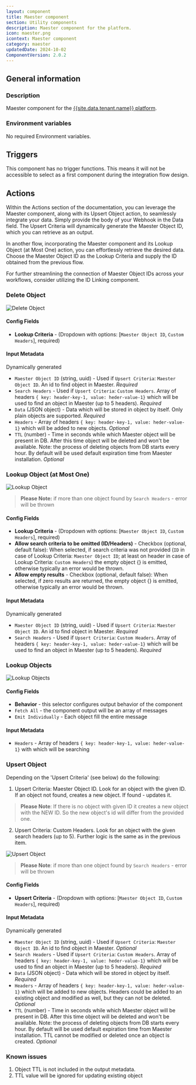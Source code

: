 ```yaml
---
layout: component
title: Maester component
section: Utility components
description: Maester component for the platform.
icon: maester.png
icontext: Maester component
category: maester
updatedDate: 2024-10-02
ComponentVersion: 2.0.2
---
```


## General information

### Description

Maester component for the [{{site.data.tenant.name}} platform](http://www.{{site.data.tenant.name}}).

### Environment variables

No required Environment variables.

## Triggers

This component has no trigger functions. This means it will not be accessible to
select as a first component during the integration flow design.

## Actions

Within the Actions section of the documentation, you can leverage the Maester component, along with its Upsert Object action, to seamlessly integrate your data. Simply provide the body of your Webhook in the Data field. The Upsert Criteria will dynamically generate the Maester Object ID, which you can retrieve as an output.

In another flow, incorporating the Maester component and its Lookup Object (at Most One) action, you can effortlessly retrieve the desired data. Choose the Maester Object ID as the Lookup Criteria and supply the ID obtained from the previous flow.

For further streamlining the connection of Maester Object IDs across your workflows, consider utilizing the ID Linking component.

### Delete Object

![Delete Object](img/delete-object.png)

#### Config Fields

* **Lookup Criteria** - (Dropdown with options: [`Maester Object ID`, `Custom Headers`], required)

#### Input Metadata

Dynamically generated

* `Maester Object ID` (string, uuid) - Used if `Upsert Criteria`: `Maester Object ID`. An id to find object in Maester. *Required*
* `Search Headers` - Used if `Upsert Criteria`: `Custom Headers`. Array of headers `{ key: header-key-1, value: heder-value-1}` which will be used to find an object in Maester (up to 5 headers). *Required*
* `Data` (JSON object) - Data which will be stored in object by itself. Only plain objects are supported. *Required*
* `Headers` - Array of headers `{ key: header-key-1, value: heder-value-1}` which will be added to new objects. *Optional*
* `TTL` (number) - Time in seconds while which Maester object will be present in DB. After this time object will be deleted and won't be available. Note: the process of deleting objects from DB starts every hour. By default will be used default expiration time from Maester installation. *Optional*

### Lookup Object (at Most One)

![Lookup Object](img/lookup-object.png)

>**Please Note:** if more than one object found by `Search Headers` - error will be thrown

#### Config Fields

* **Lookup Criteria** - (Dropdown with options: [`Maester Object ID`, `Custom Headers`], required)
* **Allow search criteria to be omitted (ID/Headers)** - Checkbox (optional, default false): When selected, if search criteria was not provided (`ID` in case of Lookup Criteria: `Maester Object ID`; at least on header in case of Lookup Criteria: `Custom Headers`) the empty object {} is emitted, otherwise typically an error would be thrown.
* **Allow empty results** - Checkbox (optional, default false): When selected, if zero results are returned, the empty object {} is emitted, otherwise typically an error would be thrown.

#### Input Metadata

Dynamically generated

* `Maester Object ID` (string, uuid) - Used if `Upsert Criteria`: `Maester Object ID`. An id to find object in Maester. *Required*
* `Search Headers` - Used if `Upsert Criteria`: `Custom Headers`. Array of headers `{ key: header-key-1, value: heder-value-1}` which will be used to find an object in Maester (up to 5 headers). *Required*

### Lookup Objects

![Lookup Objects](img/lookup-objects.png)

#### Config Fields

* **Behavior** - this selector configures output behavior of the component
 * `Fetch All` - the component output will be an array of messages
 * `Emit Individually` - Each object fill the entire message

#### Input Metadata

* `Headers` - Array of headers `{ key: header-key-1, value: heder-value-1}` with which will be searching

### Upsert Object

Depending on the 'Upsert Criteria' (see below) do the following:
1. Upsert Criteria: Maester Object ID. Look for an object with the given ID. If an object not found, creates a new object. If found - updates it.

>**Please Note**: If there is no object with given ID it creates a new object with the NEW ID. So the new object's id will differ from the provided one.

2. Upsert Criteria: Custom Headers. Look for an object with the given search headers (up to 5). Further logic is the same as in the previous item.

![Upsert Object](img/upsert-object.png)

>**Please Note**: if more than one object found by `Search Headers` - error will be thrown

#### Config Fields

* **Upsert Criteria** - (Dropdown with options: [`Maester Object ID`, `Custom Headers`], required)

#### Input Metadata

Dynamically generated

* `Maester Object ID` (string, uuid) - Used if `Upsert Criteria`: `Maester Object ID`. An id to find object in Maester. *Optional*
* `Search Headers` - Used if `Upsert Criteria`: `Custom Headers`. Array of headers `{ key: header-key-1, value: heder-value-1}` which will be used to find an object in Maester (up to 5 headers). *Required*
* `Data` (JSON object) - Data which will be stored in object by itself. *Required*
* `Headers` - Array of headers `{ key: header-key-1, value: heder-value-1}` which will be added to new objects. Headers could be added to an existing object and modified as well, but they can not be deleted. *Optional*
* `TTL` (number) - Time in seconds while which Maester object will be present in DB. After this time object will be deleted and won't be available. Note: the process of deleting objects from DB starts every hour. By default will be used default expiration time from Maester installation. TTL cannot be modified or deleted once an object is created. *Optional*

### Known issues

1. Object TTL is not included in the output metadata.
2. TTL value will be ignored for updating existing object
